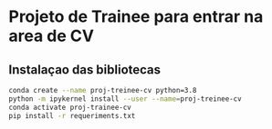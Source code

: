 # Projeto de Trainee para entrar na area de CV

## Instalaçao das bibliotecas

~~~sh
conda create --name proj-treinee-cv python=3.8
python -m ipykernel install --user --name=proj-treinee-cv
conda activate proj-trainee-cv
pip install -r requeriments.txt
~~~
